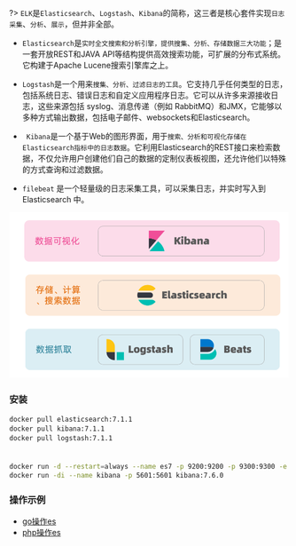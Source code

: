 ?> `ELK`是`Elasticsearch`、`Logstash`、`Kibana`的简称，这三者是核心套件实现`日志采集`、`分析`、`展示`，但并非全部。



- `Elasticsearch`是`实时全文搜索和分析引擎，提供搜集、分析、存储数据三大功能`；是一套开放REST和JAVA API等结构提供高效搜索功能，可扩展的分布式系统。它构建于Apache Lucene搜索引擎库之上。

- `Logstash`是一个用来`搜集、分析、过滤日志的工具`。它支持几乎任何类型的日志，包括系统日志、错误日志和自定义应用程序日志。它可以从许多来源接收日志，这些来源包括 syslog、消息传递（例如 RabbitMQ）和JMX，它能够以多种方式输出数据，包括电子邮件、websockets和Elasticsearch。

- ` Kibana`是一个基于Web的图形界面，用于`搜索、分析和可视化存储在 Elasticsearch指标中的日志数据`。它利用Elasticsearch的REST接口来检索数据，不仅允许用户创建他们自己的数据的定制仪表板视图，还允许他们以特殊的方式查询和过滤数据。

- `filebeat` 是一个轻量级的日志采集工具，可以采集日志，并实时写入到 Elasticsearch 中。

![img](./1-1.png)

### 安装

```bash
docker pull elasticsearch:7.1.1
docker pull kibana:7.1.1
docker pull logstash:7.1.1


docker run -d --restart=always --name es7 -p 9200:9200 -p 9300:9300 -e "discovery.type=single-node" elasticsearch:7.6.0
docker run -di --name kibana -p 5601:5601 kibana:7.6.0
```

### 操作示例

- [go操作es](/golang/third_libraries/go_elasticsearch.md)
- [php操作es](/php/demo/laravel-es.md)
